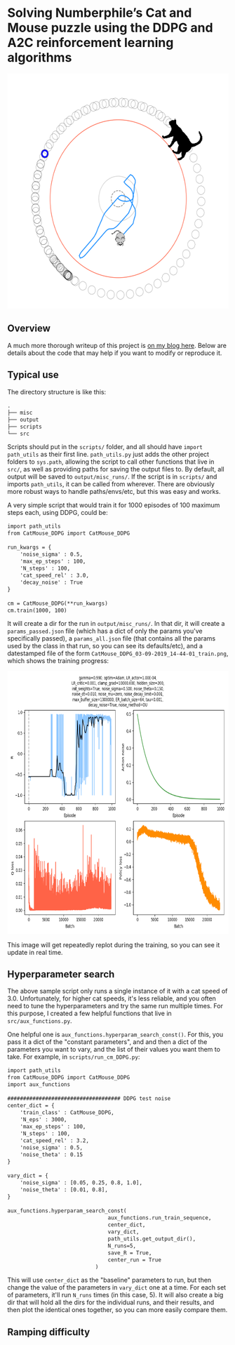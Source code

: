 
# Solving Numberphile’s Cat and Mouse puzzle using the DDPG and A2C reinforcement learning algorithms

<p align="center">
  <img width="584" height="537" src="misc/cat_mouse_cover.png">
</p>

## Overview

A much more thorough writeup of this project is [on my blog here](https://www.declanoller.com/2019/08/30/solving-numberphiles-cat-and-mouse-puzzle-using-the-ddpg-and-a2c-reinforcement-learning-algorithms/). Below are details about the code that may help if you want to modify or reproduce it.

## Typical use

The directory structure is like this:

```
.
├── misc
├── output
├── scripts
└── src
```

Scripts should put in the `scripts/` folder, and all should have `import path_utils` as their first line. `path_utils.py` just adds the other project folders to `sys.path`, allowing the script to call other functions that live in `src/`, as well as providing paths for saving the output files to. By default, all output will be saved to `output/misc_runs/`. If the script is in `scripts/` and imports `path_utils`, it can be called from wherever. There are obviously more robust ways to handle paths/envs/etc, but this was easy and works.

A very simple script that would train it for 1000 episodes of 100 maximum steps each, using DDPG, could be:

```
import path_utils
from CatMouse_DDPG import CatMouse_DDPG

run_kwargs = {
	'noise_sigma' : 0.5,
	'max_ep_steps' : 100,
	'N_steps' : 100,
	'cat_speed_rel' : 3.0,
	'decay_noise' : True
}

cm = CatMouse_DDPG(**run_kwargs)
cm.train(1000, 100)
```

It will create a dir for the run in `output/misc_runs/`. In that dir, it will create a `params_passed.json` file (which has a dict of only the params you've specifically passed), a `params_all.json` file (that contains all the params used by the class in that run, so you can see its defaults/etc), and a datestamped file of the form `CatMouse_DDPG_03-09-2019_14-44-01_train.png`, which shows the training progress:

<p align="center">
  <img width="750" height="600" src="misc/CatMouse_DDPG_03-09-2019_14-44-01_train.png">
</p>

This image will get repeatedly replot during the training, so you can see it update in real time.


## Hyperparameter search

The above sample script only runs a single instance of it with a cat speed of 3.0. Unfortunately, for higher cat speeds, it's less reliable, and you often need to tune the hyperparameters and try the same run multiple times. For this purpose, I created a few helpful functions that live in `src/aux_functions.py`.

One helpful one is `aux_functions.hyperparam_search_const()`. For this, you pass it a dict of the "constant parameters", and and then a dict of the parameters you want to vary, and the list of their values you want them to take. For example, in `scripts/run_cm_DDPG.py`:

```
import path_utils
from CatMouse_DDPG import CatMouse_DDPG
import aux_functions

#################################### DDPG test noise
center_dict = {
	'train_class' : CatMouse_DDPG,
	'N_eps' : 3000,
	'max_ep_steps' : 100,
	'N_steps' : 100,
	'cat_speed_rel' : 3.2,
	'noise_sigma' : 0.5,
	'noise_theta' : 0.15
}

vary_dict = {
	'noise_sigma' : [0.05, 0.25, 0.8, 1.0],
	'noise_theta' : [0.01, 0.8],
}

aux_functions.hyperparam_search_const(
								aux_functions.run_train_sequence,
								center_dict,
								vary_dict,
								path_utils.get_output_dir(),
								N_runs=5,
								save_R = True,
								center_run = True
							)
```

This will use `center_dict` as the "baseline" parameters to run, but then change the value of the parameters in `vary_dict` one at a time. For each set of parameters, it'll run `N_runs` times (in this case, 5). It will also create a big dir that will hold all the dirs for the individual runs, and their results, and then plot the identical ones together, so you can more easily compare them.


## Ramping difficulty
